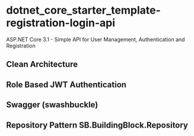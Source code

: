 # dotnet_core_starter_template-registration-login-api

ASP.NET Core 3.1 - Simple API for User Management, Authentication and Registration

## Clean Architecture
## Role Based JWT Authentication
## Swagger (swashbuckle)
## Repository Pattern SB.BuildingBlock.Repository
